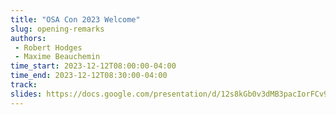 ```yaml
---
title: "OSA Con 2023 Welcome"
slug: opening-remarks
authors:
 - Robert Hodges
 - Maxime Beauchemin
time_start: 2023-12-12T08:00:00-04:00
time_end: 2023-12-12T08:30:00-04:00
track: 
slides: https://docs.google.com/presentation/d/12s8kGb0v3dMB3pacIorFCv9B8wKoIexBJ2VhAluULso/edit#slide=id.g2635211f962_0_691
---
```


